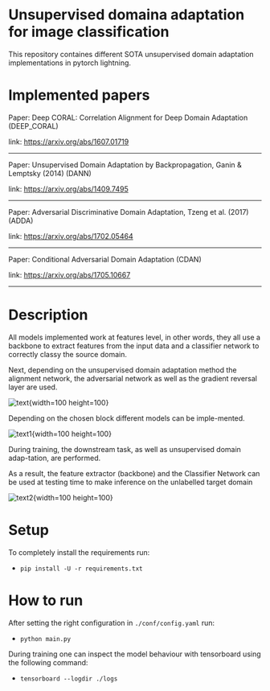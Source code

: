 # Unsupervised domaina adaptation for image classification #

This repository containes different SOTA unsupervised domain adaptation implementations in pytorch lightning.

# Implemented papers

Paper: Deep CORAL: Correlation Alignment for Deep Domain Adaptation (DEEP_CORAL) 

link: https://arxiv.org/abs/1607.01719

-------------

Paper: Unsupervised Domain Adaptation by Backpropagation, Ganin & Lemptsky (2014) (DANN)

link: https://arxiv.org/abs/1409.7495

-------------

Paper: Adversarial Discriminative Domain Adaptation, Tzeng et al. (2017) (ADDA)

link: https://arxiv.org/abs/1702.05464

-------------

Paper: Conditional Adversarial Domain Adaptation (CDAN)

link: https://arxiv.org/abs/1705.10667

-------------

# Description
All models implemented work at features level, in other words, they all use a backbone to extract features from the input data and a classifier network to correctly classy the source domain. 

Next, depending on the unsupervised domain adaptation method the alignment network, the adversarial network as well as the gradient reversal layer are used.

![text](https://bitbucket.org/orobix/domain_adaptation/raw/2badcd44469e4a979d5519b893698dbdfba85729/img/models/train.png){width=100 height=100}


Depending  on  the  chosen  block  different  models  can  be  imple-mented.

![text1](https://bitbucket.org/orobix/domain_adaptation/raw/2badcd44469e4a979d5519b893698dbdfba85729/img/models/congif.png){width=100 height=100}

During training, the downstream task, as well as unsupervised domain adap-tation, are performed. 

As a result, the feature extractor (backbone) and the Classifier Network can be used at testing time to make inference on the unlabelled target domain 

![text2](https://bitbucket.org/orobix/domain_adaptation/raw/2badcd44469e4a979d5519b893698dbdfba85729/img/models/test.png){width=100 height=100}

# Setup

To completely install the requirements run:

* `pip install -U -r requirements.txt`

# How to run
After setting the right configuration in ```./conf/config.yaml``` run:

* `python main.py`

During training one can inspect the model behaviour with tensorboard using the following command:

* `tensorboard --logdir ./logs`